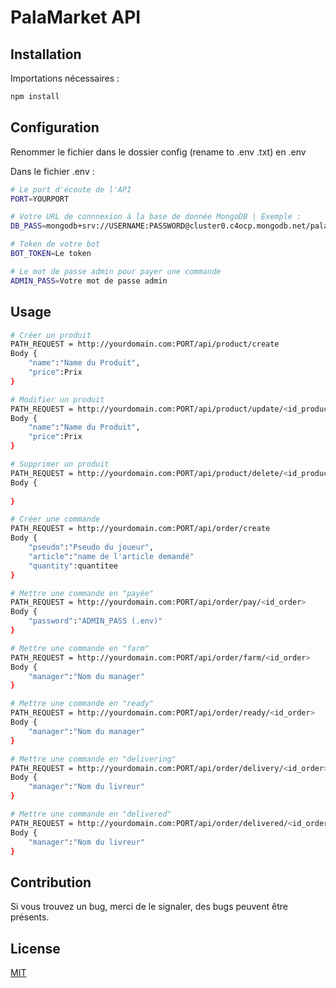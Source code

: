 # PalaMarket API

## Installation

Importations nécessaires :

```bash
npm install
```

## Configuration

Renommer le fichier dans le dossier config (rename to .env .txt) en .env

Dans le fichier .env :

```bash
# Le port d'écoute de l'API
PORT=YOURPORT

# Votre URL de connnexion à la base de donnée MongoDB | Exemple :
DB_PASS=mongodb+srv://USERNAME:PASSWORD@cluster0.c4ocp.mongodb.net/palamarket

# Token de votre bot
BOT_TOKEN=Le token

# Le mot de passe admin pour payer une commande
ADMIN_PASS=Votre mot de passe admin
```

## Usage

```bash
# Créer un produit 
PATH_REQUEST = http://yourdomain.com:PORT/api/product/create
Body {
    "name":"Name du Produit",
    "price":Prix
}

# Modifier un produit 
PATH_REQUEST = http://yourdomain.com:PORT/api/product/update/<id_product>
Body {
    "name":"Name du Produit",
    "price":Prix
}

# Supprimer un produit 
PATH_REQUEST = http://yourdomain.com:PORT/api/product/delete/<id_product>
Body {
    
}

# Créer une commande 
PATH_REQUEST = http://yourdomain.com:PORT/api/order/create
Body {
    "pseudo":"Pseudo du joueur",
    "article":"name de l'article demandé"
    "quantity":quantitee
}

# Mettre une commande en "payée"
PATH_REQUEST = http://yourdomain.com:PORT/api/order/pay/<id_order>
Body {
    "password":"ADMIN_PASS (.env)"
}

# Mettre une commande en "farm"
PATH_REQUEST = http://yourdomain.com:PORT/api/order/farm/<id_order>
Body {
    "manager":"Nom du manager"
}

# Mettre une commande en "ready"
PATH_REQUEST = http://yourdomain.com:PORT/api/order/ready/<id_order>
Body {
    "manager":"Nom du manager"
}

# Mettre une commande en "delivering"
PATH_REQUEST = http://yourdomain.com:PORT/api/order/delivery/<id_order>
Body {
    "manager":"Nom du livreur"
}

# Mettre une commande en "delivered"
PATH_REQUEST = http://yourdomain.com:PORT/api/order/delivered/<id_order>
Body {
    "manager":"Nom du livreur"
}
```

## Contribution
Si vous trouvez un bug, merci de le signaler, des bugs peuvent être présents.

## License
[MIT](https://choosealicense.com/licenses/mit/)
